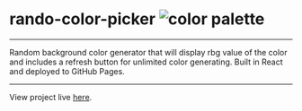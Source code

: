 # rando-color-picker ![color palette](https://img.pngio.com/color-palette-png-image-royalty-free-stock-png-images-for-your-color-palette-png-256_256.png)

---

Random background color generator that will display rbg value of the color and includes a refresh button for unlimited color generating.  Built in React and deployed to GitHub Pages.

---

View project live [here](https://adamhunter108.github.io/rando-color-picker/).

